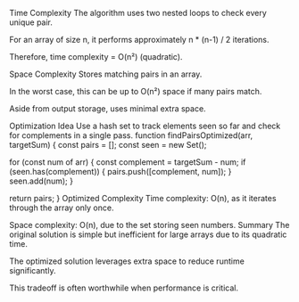 Time Complexity
The algorithm uses two nested loops to check every unique pair.

For an array of size n, it performs approximately n * (n-1) / 2 iterations.

Therefore, time complexity = O(n²) (quadratic).

Space Complexity
Stores matching pairs in an array.

In the worst case, this can be up to O(n²) space if many pairs match.

Aside from output storage, uses minimal extra space.

Optimization
Idea
Use a hash set to track elements seen so far and check for complements in a single pass.
function findPairsOptimized(arr, targetSum) {
  const pairs = [];
  const seen = new Set();

  for (const num of arr) {
    const complement = targetSum - num;
    if (seen.has(complement)) {
      pairs.push([complement, num]);
    }
    seen.add(num);
  }

  return pairs;
}
Optimized Complexity
Time complexity: O(n), as it iterates through the array only once.

Space complexity: O(n), due to the set storing seen numbers.
Summary
The original solution is simple but inefficient for large arrays due to its quadratic time.

The optimized solution leverages extra space to reduce runtime significantly.

This tradeoff is often worthwhile when performance is critical.